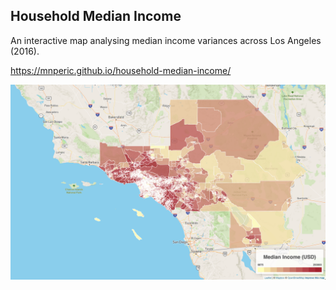 ## Household Median Income

An interactive map analysing median income variances across Los Angeles (2016).

https://mnperic.github.io/household-median-income/

<p align="center">
  <img src="https://github.com/mnperic/household-median-income/blob/main/images/choropleth_screenshot.png" alt="LA"/>
</p>

